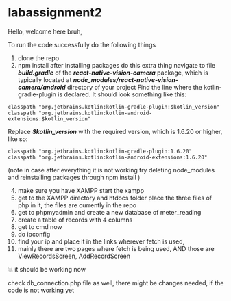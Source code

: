 # labassignment2

Hello, 
welcome here bruh,

To run the code successfully do the following things


1. clone the repo
2. npm install
   after installing packages do this extra thing
  navigate to file ***build.gradle*** of the ***react-native-vision-camera*** package, which is typically located at ***node_modules/react-native-vision-camera/android*** directory of your project
Find the line where the kotlin-gradle-plugin is declared. It should look something like this:
```
classpath "org.jetbrains.kotlin:kotlin-gradle-plugin:$kotlin_version"
classpath "org.jetbrains.kotlin:kotlin-android-extensions:$kotlin_version"
```


Replace ***$kotlin_version*** with the required version, which is 1.6.20 or higher, like so:
```
classpath "org.jetbrains.kotlin:kotlin-gradle-plugin:1.6.20"
classpath "org.jetbrains.kotlin:kotlin-android-extensions:1.6.20"
```

(note in case after everything it is not working try deleting node_modules and reinstalling packages through npm install )

4. make sure you have XAMPP start the xampp
5. get to the XAMPP directory and htdocs folder place the three files of php in it, the files are currently in the repo
6. get to phpmyadmin and create a new database of meter_reading
7. create a table of records with 4 columns
8. get to cmd now
9. do ipconfig
10. find your ip and place it in the links wherever fetch is used,
11. mainly there are two pages where fetch is being used,
AND those are ViewRecordsScreen, AddRecordScreen


💥 it should be working now 

 check db_connection.php file as well, there might be changes needed, if the code is not working yet
